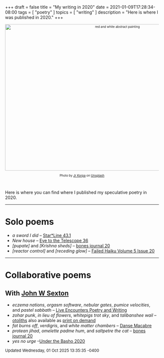 +++
draft = false
title = "My writing in 2020"
date = 2021-01-09T17:28:34-08:00
tags = [
  "poetry"
]
topics = [
  "writing"
]
description = "Here is where I was published in 2020."
+++

<div align="center" style="font-size:x-small"><img src="https://milkfish08.s3.amazonaws.com/photo/blog/abovethefold/jr-korpa-BRK_oB5xenk-unsplash.jpg" alt="red and white abstract painting" title="red and white abstract painting" width=720 height=480 /><br />

<span>Photo by <a href="https://unsplash.com/@jrkorpa">Jr Korpa</a> on <a href="https://unsplash.com/s/photos/bizarre?utm_source=unsplash&amp;utm_medium=referral&amp;utm_content=creditCopyText">Unsplash</a></span>
</div><br clear="all" />

Here is where you can find where I published my speculative poetry in 2020.

---
# Solo poems

* *a sword I did* – [Star*Line 43.1](http://sfpoetry.com/sl/slarchive.html)
* *New house* – [Eye to the Telescope 36](https://www.eyetothetelescope.com/archives/036issue.html)
* *[pupate]* and *[Krishna sheds]* – [bones journal 20](https://bonesjournal.com/no20/bones20.pdf)
* *[reactor control]* and *[receding glow]* – [Failed Haiku Volume 5 Issue 20](https://www.haikuhut.com/FailedHaikuIssue60.pdf)

---
# Collaborative poems
## With [John W Sexton](https://en.wikipedia.org/wiki/John_W._Sexton)

* *eczema nations*, *orgasm software*, *nebular gates*, *pumice velocities*, and *pastel sabbath* – [Live Encounters Poetry and Writing](https://liveencounters.net/le-poetry-writing-2020/07-july-pw-2020/john-w-sexton-and-richard-magahiz-a-collaboration/)
* *zohar punk*, *in lieu of flowers*, *whitepigs trot sky*, and *talibanshee wail* – [otoliths](https://the-otolith.blogspot.com/2020/07/issue-fifty-eight-date-of-publication.html)  also available as [print on demand](https://www.lulu.com/shop/mark-young/otoliths-issue-fifty-eight-part-one/paperback/product-dpz5ev.html?page=1&pageSize=4)
* *fat burns off*, *verdigris*, and *white matter chambers* – [Danse Macabre](https://dmdujour.wordpress.com/2020/09/21/rich-magahiz-john-w-sexton-drei-gedichte/)
* *protean jihad*, *omelette padme hum*, and *saltpetre the cat* – [bones journal 20](https://bonesjournal.com/no20/bones20.pdf)
* *yes no urge* –[Under the Basho 2020](http://archive.underthebasho.com/archives/utb-2020/linked-forms/3592-yes-no-urge.html)

<div style="font-size:small" />Updated Wednesday, 01 Oct 2025 13:35:35 -0400</div>